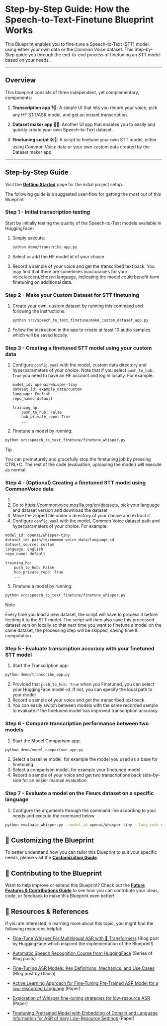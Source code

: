 # **Step-by-Step Guide: How the Speech-to-Text-Finetune Blueprint Works**

This Blueprint enables you to fine-tune a Speech-to-Text (STT) model, using either your own data or the Common Voice dataset. This Step-by-Step guide you through the end-to-end process of finetuning an STT model based on your needs.

---

## **Overview**
This blueprint consists of three independent, yet complementary, components:

1. **Transcription app** 🎙️📝: A simple UI that lets you record your voice, pick any HF STT/ASR model, and get an instant transcription.

2. **Dataset maker app** 📂🎤: Another UI app that enables you to easily and quickly create your own Speech-to-Text dataset.

3. **Finetuning script** 🛠️🤖: A script to finetune your own STT model, either using Common Voice data or your own custom data created by the Dataset maker app.

---

## Step-by-Step Guide

Visit the **[Getting Started](getting-started.md)** page for the initial project setup.

The following guide is a suggested user-flow for getting the most out of this Blueprint

### Step 1 - Initial transcription testing
Start by initially testing the quality of the Speech-to-Text models available in HuggingFace:

1. Simply execute:

    ```bash
    python demo/transcribe_app.py
    ```

2. Select or add the HF model id of your choice
3. Record a sample of your voice and get the transcribed text back. You may find that there are sometimes inaccuracies for your voice/accent/chosen language, indicating the model could benefit form finetuning on additional data.

### Step 2 - Make your Custom Dataset for STT finetuning

1. Create your own, custom dataset by running this command and following the instructions:

    ```bash
    python src/speech_to_text_finetune/make_custom_dataset_app.py
    ```

2. Follow the instruction in the app to create at least 10 audio samples, which will be saved locally.

### Step 3 - Creating a finetuned STT model using your custom data

1. Configure `config.yaml` with the model, custom data directory and hyperparameters of your choice. Note that if you select `push_to_hub: True` you need to have an HF account and log in locally. For example:

    ```bash
    model_id: openai/whisper-tiny
    dataset_id: example_data/custom
    language: English
    repo_name: default

    training_hp:
        push_to_hub: False
        hub_private_repo: True
        ...
    ```

2. Finetune a model by running:
```bash
python src/speech_to_text_finetune/finetune_whisper.py
```

> [!TIP]
> You can prematurely and gracefully stop the finetuning job by pressing CTRL+C. The rest of the code (evaluation, uploading the model) will execute as normal.

### Step 4 - (Optional) Creating a finetuned STT model using CommonVoice data
1.
2. Go to https://commonvoice.mozilla.org/en/datasets, pick your language and dataset version and download the dataset
2. Move the zipped file under a directory of your choice and extract it
3. Configure `config.yaml` with the model, Common Voice dataset path and hyperparameters of your choice. For example:

 ```bash
 model_id: openai/whisper-tiny
 dataset_id: path/to/common_voice_data/language_id
 dataset_source: custom
 language: English
 repo_name: default

 training_hp:
     push_to_hub: False
     hub_private_repo: True
     ...
 ```

5. Finetune a model by running:
```bash
python src/speech_to_text_finetune/finetune_whisper.py
```


> [!NOTE]
> Every time you load a new dataset, the script will have to process it before feeding it to the STT model. The script will then also save this processed dataset version locally so that next time you want to finetune a model on the same dataset, the processing step will be skipped, saving time & computation.


### Step 5 - Evaluate transcription accuracy with your finetuned STT model
1. Start the Transcription app:
 ```bash
python demo/transcribe_app.py
```
2. Provided that `push_to_hub: True` when you Finetuned, you can select your HuggingFace model-id. If not, you can specify the local path to your model
3. Record a sample of your voice and get the transcribed text back.
4. You can easily switch between models with the same recorded sample to evaluate if the finetuned model has improved transcription accuracy.


### Step 6 - Compare transcription performance between two models

1. Start the Model Comparison app:
 ```bash
python demo/model_comparison_app.py
```
2. Select a baseline model, for example the model you used as a base for finetuning.
3. Select a comparison model, for example your finetuned model.
4. Record a sample of your voice and get two transcriptions back side-by-side for an easier manual evaluation.

### Step 7 - Evaluate a model on the Fleurs dataset on a specific language

1. Configure the arguments through the command line according to your needs and execute the command below
 ```bash
python evaluate_whisper.py --model_id openai/whisper-tiny --lang_code sw_ke --language Swahili --eval_batch_size 8 --n_test_samples -1 --fp16 True
```


## 🎨 **Customizing the Blueprint**

To better understand how you can tailor this Blueprint to suit your specific needs, please visit the **[Customization Guide](customization.md)**.

## 🤝 **Contributing to the Blueprint**

Want to help improve or extend this Blueprint? Check out the **[Future Features & Contributions Guide](future-features-contributions.md)** to see how you can contribute your ideas, code, or feedback to make this Blueprint even better!

## 📖 **Resources & References**

If you are interested in learning more about this topic, you might find the following resources helpful:
- [Fine-Tune Whisper For Multilingual ASR with 🤗 Transformers](https://huggingface.co/blog/fine-tune-whisper) (Blog post by HuggingFace which inspired the implementation of the Blueprint!)

- [Automatic Speech Recognition Course from HuggingFace](https://huggingface.co/learn/audio-course/en/chapter5/introduction) (Series of Blog posts)

- [Fine-Tuning ASR Models: Key Definitions, Mechanics, and Use Cases](https://www.gladia.io/blog/fine-tuning-asr-models) (Blog post by Gladia)

- [Active Learning Approach for Fine-Tuning Pre-Trained ASR Model for a low-resourced Language](https://aclanthology.org/2023.icon-1.9.pdf) (Paper)

- [Exploration of Whisper fine-tuning strategies for low-resource ASR](https://asmp-eurasipjournals.springeropen.com/articles/10.1186/s13636-024-00349-3) (Paper)

- [Finetuning Pretrained Model with Embedding of Domain and Language Information for ASR of Very Low-Resource Settings](https://www.worldscientific.com/doi/abs/10.1142/S2717554523500248?download=true&journalCode=ijalp) (Paper)
